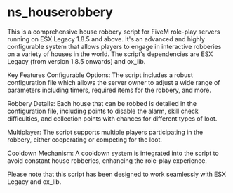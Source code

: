 # ns_houserobbery
This is a comprehensive house robbery script for FiveM role-play servers running on ESX Legacy 1.8.5 and above. It's an advanced and highly configurable system that allows players to engage in interactive robberies on a variety of houses in the world. The script's dependencies are ESX Legacy (from version 1.8.5 onwards) and ox_lib.

Key Features
Configurable Options: The script includes a robust configuration file which allows the server owner to adjust a wide range of parameters including timers, required items for the robbery, and more.

Robbery Details: Each house that can be robbed is detailed in the configuration file, including points to disable the alarm, skill check difficulties, and collection points with chances for different types of loot.

Multiplayer: The script supports multiple players participating in the robbery, either cooperating or competing for the loot.

Cooldown Mechanism: A cooldown system is integrated into the script to avoid constant house robberies, enhancing the role-play experience.

Please note that this script has been designed to work seamlessly with ESX Legacy and ox_lib.
